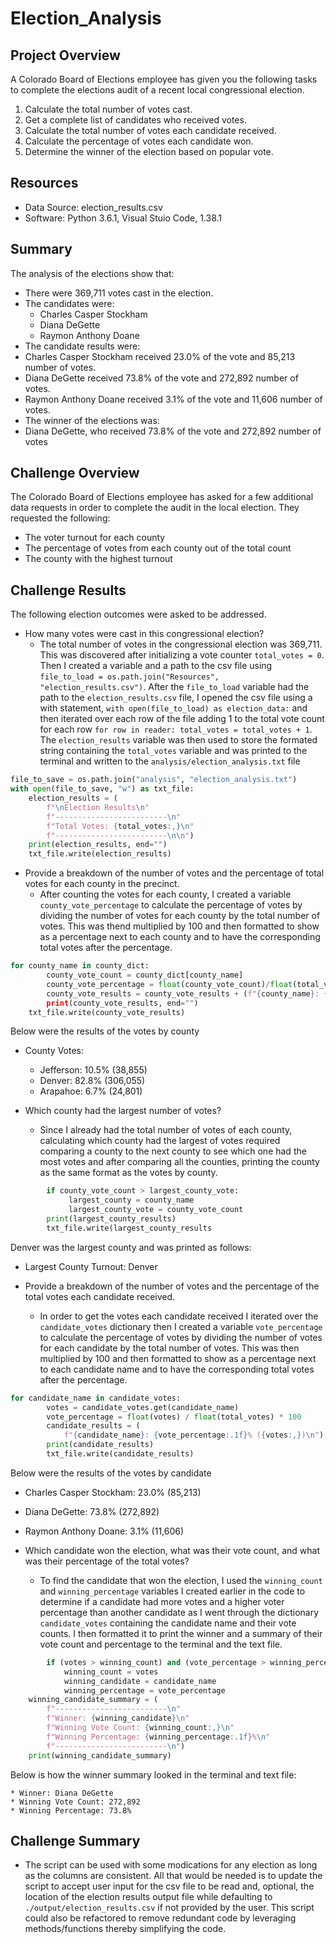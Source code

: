 # Election_Analysis

## Project Overview
A Colorado Board of Elections employee has given you the following tasks to complete the elections audit of a recent local congressional election.

1. Calculate the total number of votes cast.
2. Get a complete list of candidates who received votes.
3. Calculate the total number of votes each candidate received.
4. Calculate the percentage of votes each candidate won.
5. Determine the winner of the election based on popular vote.

## Resources
- Data Source: election_results.csv
- Software: Python 3.6.1, Visual Stuio Code, 1.38.1

## Summary
The analysis of the elections show that:
- There were 369,711 votes cast in the election.
- The candidates were:
  - Charles Casper Stockham
  - Diana DeGette
  - Raymon Anthony Doane
 - The candidate results were:
  - Charles Casper Stockham received 23.0% of the vote and 85,213 number of votes.
  - Diana DeGette received 73.8% of the vote and 272,892 number of votes.
  - Raymon Anthony Doane received 3.1% of the vote and 11,606 number of votes.
 - The winner of the elections was:
  - Diana DeGette, who received 73.8% of the vote and 272,892 number of votes
  
 ## Challenge Overview
The Colorado Board of Elections employee has asked for a few additional data requests in order to complete the audit in the local election. They requested the following:

- The voter turnout for each county
- The percentage of votes from each county out of the total count
- The county with the highest turnout

## Challenge Results
The following election outcomes were asked to be addressed. 

* How many votes were cast in this congressional election?
   * The total number of votes in the congressional election was 369,711. This was discovered after initializing a vote counter `total_votes = 0`. Then I created a variable and a path to the csv file using `file_to_load = os.path.join("Resources", "election_results.csv")`. After the `file_to_load` variable had the path to the `election_results.csv` file, I opened the csv file using a with statement, `with open(file_to_load) as election_data:` and then iterated over each row of the file adding 1 to the total vote count for each row `for row in reader: total_votes = total_votes + 1`. The `election_results` variable was then used to store the formated string containing the `total_votes` variable and was printed to the terminal and written to the `analysis/election_analysis.txt` file
```python
file_to_save = os.path.join("analysis", "election_analysis.txt")
with open(file_to_save, "w") as txt_file:
    election_results = (
        f"\nElection Results\n"
        f"-------------------------\n"
        f"Total Votes: {total_votes:,}\n"
        f"-------------------------\n\n")
    print(election_results, end="")
    txt_file.write(election_results)
```
   
* Provide a breakdown of the number of votes and the percentage of total votes for each county in the precinct.
  * After counting the votes for each county, I created a variable `county_vote_percentage` to calculate the percentage of votes by dividing the number of votes for each county by the total number of votes. This was thend multiplied by 100 and then formatted to show as a percentage next to each county and to have the corresponding total votes after the percentage. 

```python 
for county_name in county_dict:
        county_vote_count = county_dict[county_name]
        county_vote_percentage = float(county_vote_count)/float(total_votes) *100
        county_vote_results = county_vote_results + (f"{county_name}: {county_vote_percentage:.1f}% 
        print(county_vote_results, end="")
    txt_file.write(county_vote_results)
```

Below were the results of the votes by county

  * County Votes:
    * Jefferson: 10.5% (38,855)
    * Denver: 82.8% (306,055)
    * Arapahoe: 6.7% (24,801)

* Which county had the largest number of votes?
  * Since I already had the total number of votes of each county, calculating which county had the largest of votes required comparing a county to the next county to see which one had the most votes and after comparing all the counties, printing the county as the same format as the votes by county. 

```python
        if county_vote_count > largest_county_vote:
             largest_county = county_name
             largest_county_vote = county_vote_count
        print(largest_county_results)
        txt_file.write(largest_county_results
 ```
 
Denver was the largest county and was printed as follows: 
  * Largest County Turnout: Denver
  
* Provide a breakdown of the number of votes and the percentage of the total votes each candidate received.
  * In order to get the votes each candidate received I iterated over the `candidate_votes` dictionary then I created a variable `vote_percentage` to calculate the percentage of votes by dividing the number of votes for each candidate by the total number of votes. This was then multiplied by 100 and then formatted to show as a percentage next to each candidate name and to have the corresponding total votes after the percentage.

```python
for candidate_name in candidate_votes:
        votes = candidate_votes.get(candidate_name)
        vote_percentage = float(votes) / float(total_votes) * 100
        candidate_results = (
            f"{candidate_name}: {vote_percentage:.1f}% ({votes:,})\n")
        print(candidate_results)
        txt_file.write(candidate_results)
 ```
 
Below were the results of the votes by candidate
  * Charles Casper Stockham: 23.0% (85,213)
  * Diana DeGette: 73.8% (272,892)
  * Raymon Anthony Doane: 3.1% (11,606)

* Which candidate won the election, what was their vote count, and what was their percentage of the total votes?
  * To find the candidate that won the election, I used the `winning_count` and `winning_percentage` variables I created earlier in the code to determine if a candidate had more votes and a higher voter percentage than another candidate as I went through the dictionary `candidate_votes` containing the candidate name and their vote counts. I then formatted it to print the winner and a summary of their vote count and percentage to the terminal and the text file. 

```python
        if (votes > winning_count) and (vote_percentage > winning_percentage):
            winning_count = votes
            winning_candidate = candidate_name
            winning_percentage = vote_percentage
    winning_candidate_summary = (
        f"-------------------------\n"
        f"Winner: {winning_candidate}\n"
        f"Winning Vote Count: {winning_count:,}\n"
        f"Winning Percentage: {winning_percentage:.1f}%\n"
        f"-------------------------\n")
    print(winning_candidate_summary)
```
 Below is how the winner summary looked in the terminal and text file: 
 
    * Winner: Diana DeGette
    * Winning Vote Count: 272,892
    * Winning Percentage: 73.8%


## Challenge Summary
* The script can be used with some modications for any election as long as the columns are consistent. All that would be needed is to update the script to accept user input for the csv file to be read and, optional, the location of the election results output file while defaulting to `./output/election_results.csv` if not provided by the user. This script could also be refactored to remove redundant code by leveraging methods/functions thereby simplifying the code. 
